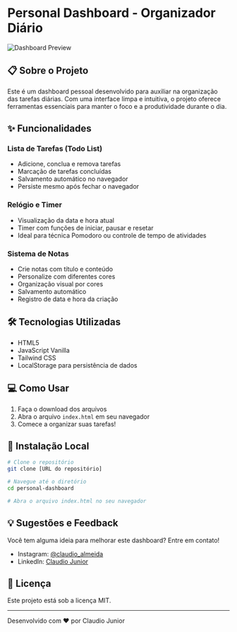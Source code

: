 # Personal Dashboard - Organizador Diário

![Dashboard Preview](https://imgs.search.brave.com/gXpIuAME7eRPsLFQULCG7OSsJfxKPRICbGobszFrMwg/rs:fit:860:0:0:0/g:ce/aHR0cHM6Ly9yZXMu/Y2xvdWRpbmFyeS5j/b20vaW5ieXRlcy9p/bWFnZS91cGxvYWQv/Y19maWxsLHFfYXV0/byx3XzYwMC9jX3Ro/dW1iLHdfNDAwL3Yx/NjE3NTQzNzA1L2Rl/di9zdGVmZmkvd29y/a3NwYWNlL21haW4t/aW1hZ2UtMV9obmlx/OHAuanBn)

## 📋 Sobre o Projeto

Este é um dashboard pessoal desenvolvido para auxiliar na organização das tarefas diárias. Com uma interface limpa e intuitiva, o projeto oferece ferramentas essenciais para manter o foco e a produtividade durante o dia.

## ✨ Funcionalidades

### Lista de Tarefas (Todo List)
- Adicione, conclua e remova tarefas
- Marcação de tarefas concluídas
- Salvamento automático no navegador
- Persiste mesmo após fechar o navegador

### Relógio e Timer
- Visualização da data e hora atual
- Timer com funções de iniciar, pausar e resetar
- Ideal para técnica Pomodoro ou controle de tempo de atividades

### Sistema de Notas
- Crie notas com título e conteúdo
- Personalize com diferentes cores
- Organização visual por cores
- Salvamento automático
- Registro de data e hora da criação

## 🛠️ Tecnologias Utilizadas

- HTML5
- JavaScript Vanilla
- Tailwind CSS
- LocalStorage para persistência de dados

## 💻 Como Usar

1. Faça o download dos arquivos
2. Abra o arquivo `index.html` em seu navegador
3. Comece a organizar suas tarefas!

## 🚀 Instalação Local

```bash
# Clone o repositório
git clone [URL do repositório]

# Navegue até o diretório
cd personal-dashboard

# Abra o arquivo index.html no seu navegador
```

## 💡 Sugestões e Feedback

Você tem alguma ideia para melhorar este dashboard? Entre em contato!

- Instagram: [@claudio_almeida](https://www.instagram.com/claudio_almeida)
- LinkedIn: [Claudio Junior](https://www.linkedin.com/in/claudio-junior-537319162/)

## 📝 Licença

Este projeto está sob a licença MIT.


---

Desenvolvido com ❤️ por Claudio Junior